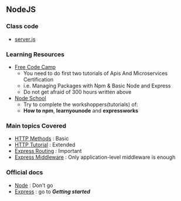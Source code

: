 ## NodeJS

### Class code
* [server.js](./server.js)

### Learning Resources
* [Free Code Camp](https://learn.freecodecamp.org/)
    * You need to do first two tutorials of Apis And Microservices Certification
    * i.e. Managing Packages with Npm & Basic Node and Express
    * Do not get afraid of 300 hours written above
* [Node School](https://nodeschool.io/)
    * Try to complete the workshoppers(tutorials) of:  
    * __How to npm__, __learnyounode__ and __expressworks__

### Main topics Covered
* [HTTP Methods](https://www.w3schools.com/tags/ref_httpmethods.asp) : Basic
* [HTTP Tutorial](https://www.tutorialspoint.com/http/http_header_fields.htm) : Extended
* [Express Routing](https://expressjs.com/en/guide/routing.html) : Important
* [Express Middleware](https://expressjs.com/en/guide/using-middleware.html#middleware.application) : Only application-level middleware is enough

### Official docs

* [Node](https://nodejs.org/en/docs/) : Don't go
* [Express](https://expressjs.com/) : go to ___Getting started___